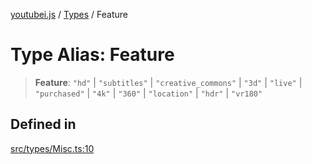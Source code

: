 [youtubei.js](../../../README.md) / [Types](../README.md) / Feature

# Type Alias: Feature

> **Feature**: `"hd"` \| `"subtitles"` \| `"creative_commons"` \| `"3d"` \| `"live"` \| `"purchased"` \| `"4k"` \| `"360"` \| `"location"` \| `"hdr"` \| `"vr180"`

## Defined in

[src/types/Misc.ts:10](https://github.com/LuanRT/YouTube.js/blob/fc5571629eca037af7de03f4b903da6add1f300b/src/types/Misc.ts#L10)
